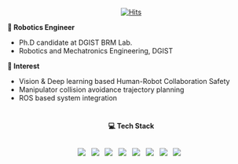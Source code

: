   <div align=center>
	
[![Hits](https://hits.seeyoufarm.com/api/count/incr/badge.svg?url=https%3A%2F%2Fgithub.com%2Flovelykite&count_bg=%2379C83D&title_bg=%23555555&icon=&icon_color=%23E7E7E7&title=hits&edge_flat=false)](https://hits.seeyoufarm.com)
	
  </div>

<b>🤖 Robotics Engineer </b>
- Ph.D candidate at DGIST BRM Lab.
- Robotics and Mechatronics Engineering, DGIST

<b>🔭 Interest </b>
- Vision & Deep learning based Human-Robot Collaboration Safety
- Manipulator collision avoidance trajectory planning
- ROS based system integration

#
<div align="center"><b>💻 Tech Stack </b></div>
</br>
<p align="center">
<img src="https://img.shields.io/badge/ROS-1-22314E?style=flat-square&logo=ROS&logoColor=white"/></a> &nbsp
<img src="https://img.shields.io/badge/ROS-2-22314E?style=flat-square&logo=ros&logoColor=white"/></a> &nbsp 
<img src="https://img.shields.io/badge/Python-3776AB?style=flat-square&logo=Python&logoColor=white"/></a> &nbsp 
<img src="https://img.shields.io/badge/PyQt-41CD52?style=flat-square&logo=Qt&logoColor=white"/></a> &nbsp 
<img src="https://img.shields.io/badge/C++-00599C?style=flat-square&logo=c%2B%2B&logoColor=white"/></a> &nbsp 
<img src="https://img.shields.io/badge/CSharp-239120?style=flat-square&logo=csharp&logoColor=white"/></a> &nbsp
<img src="https://img.shields.io/badge/PyTorch-EE4C2C?style=flat-square&logo=PyTorch&logoColor=white"/></a> &nbsp 
<img src="https://img.shields.io/badge/TensorFlow-FF6F00?style=flat-square&logo=TensorFlow&logoColor=white"/></a> &nbsp 
